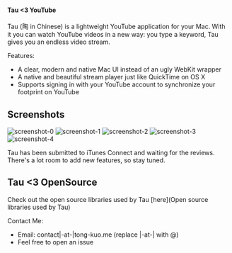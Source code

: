 #### Tau <3 YouTube

Tau (陶 in Chinese) is a lightweight YouTube application for your Mac. With it you can watch YouTube videos in a new way: you type a keyword, Tau gives you an endless video stream.

Features:

- A clear, modern and native Mac UI instead of an ugly WebKit wrapper
- A native and beautiful stream player just like QuickTime on OS X
- Supports signing in with your YouTube account to synchronize your footprint on YouTube 

## Screenshots

![screenshot-0](https://i.imgur.com/7BDofy4.png)
![screenshot-1](https://i.imgur.com/24wyXs5.png)
![screenshot-2](https://i.imgur.com/hN09RKF.png)
![screenshot-3](https://i.imgur.com/l1WAjWD.png)
![screenshot-4](https://i.imgur.com/xLWpUX2.png)

Tau has been submitted to iTunes Connect and waiting for the reviews. There's a lot room to add new features, so stay tuned.

## Tau <3 OpenSource

Check out the open source libraries used by Tau [here](Open source libraries used by Tau)

Contact Me:

- Email: contact|-at-|tong-kuo.me (replace |-at-| with @)
- Feel free to open an issue
